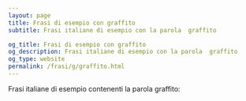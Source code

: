 ```yaml
---
layout: page
title: Frasi di esempio con graffito 
subtitle: Frasi italiane di esempio con la parola  graffito

og_title: Frasi di esempio con graffito 
og_description: Frasi italiane di esempio con la parola  graffito
og_type: website
permalink: /frasi/g/graffito.html
---
```


Frasi italiane di esempio contenenti la parola graffito:



